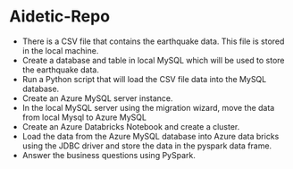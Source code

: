 # Aidetic-Repo

* There is a CSV file that contains the earthquake data. This file is stored in the local machine.
* Create a database and table in local MySQL which will be used to store the earthquake data.
* Run a Python script that will load the CSV file data into the MySQL database.
* Create an Azure MySQL server instance.
* In the local MySQL server using the migration wizard, move the data from local Mysql to Azure MySQL
* Create an Azure Databricks Notebook and create a cluster.
* Load the data from the Azure MySQL database into Azure data bricks using the JDBC driver and store the data in the pyspark data frame.
* Answer the business questions using PySpark.
